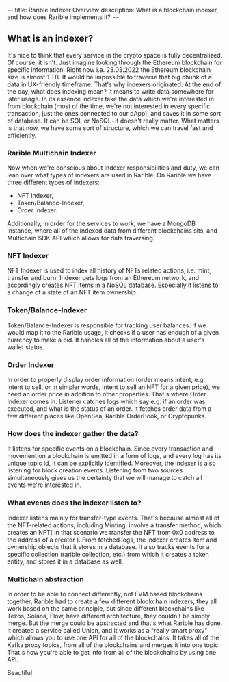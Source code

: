 - -
title: Rarible Indexer Overview
description: What is a blockchain indexer, and how does Rarible implements it?
 - -

## What is an indexer?

It's nice to think that every service in the crypto space is fully decentralized. Of course, it isn't. Just imagine looking through the Ethereum blockchain for specific information. Right now i.e. 23.03.2022 the Ethereum blockchain size is almost 1 TB. It would be impossible to traverse that big chunk of a data in UX-friendly timeframe. That's why indexers originated. At the end of the day, what does indexing mean? It means to write data somewhere for later usage. In its essence indexer take the data which we're interested in from blockchain (most of the time, we're not interested in every specific transaction, just the ones connected to our dApp), and saves it in some sort of database. It can be SQL or NoSQL - it doesn't really matter. What matters is that now, we have some sort of structure, which we can travel fast and efficiently.

### Rarible Multichain Indexer

Now when we're conscious about indexer responsibilities and duty, we can lean over what types of indexers are used in Rarible.
On Rarible we have three different types of indexers:

- NFT Indexer,
- Token/Balance-Indexer,
- Order Indexer.

Additionally, in order for the services to work, we have a MongoDB instance, where all of the indexed data from different blockchains sits, and Multichain SDK API which allows for data traversing.

### NFT Indexer

NFT Indexer is used to index all history of NFTs related actions, i.e. mint, transfer and burn. Indexer gets logs from an Ethereum network, and accordingly creates NFT items in a NoSQL database. Especially it listens to a change of a state of an NFT item ownership.

### Token/Balance-Indexer

Token/Balance-Indexer is responsible for tracking user balances. If we would map it to the Rarible usage, it checks if a user has enough of a given currency to make a bid. It handles all of the information about a user's wallet status.

### Order Indexer

In order to properly display order information (order means intent, e.g. intent to sell, or in simpler words, intent to sell an NFT for a given price), we need an order price in addition to other properties. That's where Order Indexer comes in. Listener catches logs which say e.g. if an order was executed, and what is the status of an order. It fetches order data from a few different places like OpenSea, Rarible OrderBook, or Cryptopunks.

### How does the indexer gather the data?

It listens for specific events on a blockchain. Since every transaction and movement on a blockchain is emitted in a form of logs, and every log has its unique topic id, it can be explicitly identified. Moreover, the indexer is also listening for block creation events. Listening from two sources simultaneously gives us the certainty that we will manage to catch all events we're interested in.

### What events does the indexer listen to?

Indexer listens mainly for transfer-type events. That's because almost all of the NFT-related actions, including Minting, involve a transfer method, which creates an NFT( in that scenario we transfer the NFT from 0x0 address to the address of a creator ). From fetched logs, the indexer creates item and ownership objects that it stores in a database. It also tracks events for a specific collection (rarible collection, etc.) from which it creates a token entity, and stores it in a database as well.

### Multichain abstraction

In order to be able to connect differently, not EVM based blockchains together, Rarible had to create a few different blockchain indexers, they all work based on the same principle, but since different blockchains like Tezos, Solana, Flow, have different architecture, they couldn't be simply merge. But the merge could be abstracted and that's what Rarible has done. It created a service called Union, and it works as a "really smart proxy" which allows you to use one API for all of the blockchains. It takes all of the Kafka proxy topics, from all of the blockchains and merges it into one topic. That's how you're able to get info from all of the blockchains by using one API.

Beautiful
